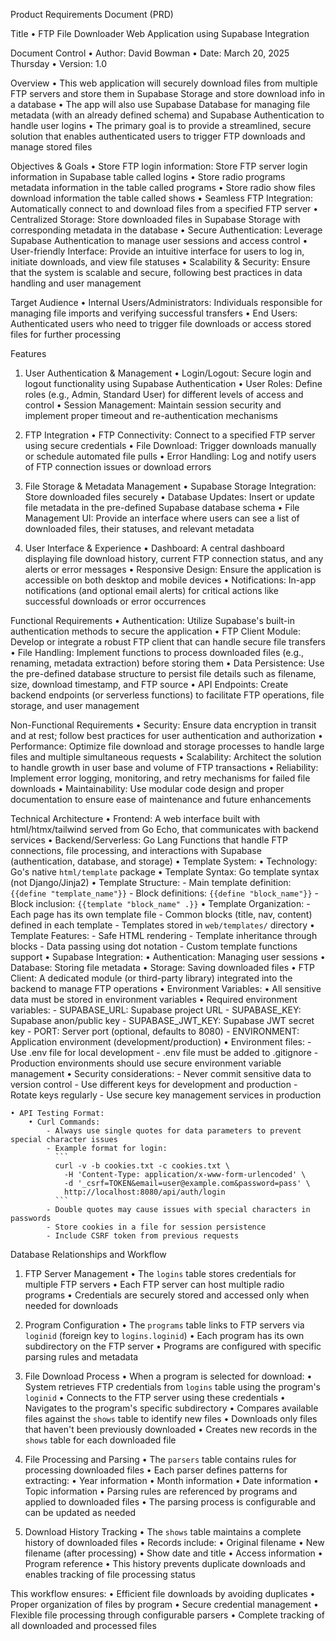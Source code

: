 Product Requirements Document (PRD)

Title
    • FTP File Downloader Web Application using Supabase Integration

Document Control
    • Author: David Bowman
    • Date: March 20, 2025 Thursday
    • Version: 1.0

Overview
    • This web application will securely download files from multiple FTP servers and store them in Supabase Storage and store download info in a database
    • The app will also use Supabase Database for managing file metadata (with an already defined schema) and Supabase Authentication to handle user logins
    • The primary goal is to provide a streamlined, secure solution that enables authenticated users to trigger FTP downloads and manage stored files

Objectives & Goals
    • Store FTP login information: Store FTP server login information in Supabase table called logins
    • Store radio programs metadata information in the table called programs
    • Store radio show files download information the table called shows
    • Seamless FTP Integration: Automatically connect to and download files from a specified FTP server
    • Centralized Storage: Store downloaded files in Supabase Storage with corresponding metadata in the database
    • Secure Authentication: Leverage Supabase Authentication to manage user sessions and access control
    • User-friendly Interface: Provide an intuitive interface for users to log in, initiate downloads, and view file statuses
    • Scalability & Security: Ensure that the system is scalable and secure, following best practices in data handling and user management

Target Audience
    • Internal Users/Administrators: Individuals responsible for managing file imports and verifying successful transfers
    • End Users: Authenticated users who need to trigger file downloads or access stored files for further processing

Features

1. User Authentication & Management
    • Login/Logout: Secure login and logout functionality using Supabase Authentication
    • User Roles: Define roles (e.g., Admin, Standard User) for different levels of access and control
    • Session Management: Maintain session security and implement proper timeout and re-authentication mechanisms

2. FTP Integration
    • FTP Connectivity: Connect to a specified FTP server using secure credentials
    • File Download: Trigger downloads manually or schedule automated file pulls
    • Error Handling: Log and notify users of FTP connection issues or download errors

3. File Storage & Metadata Management
    • Supabase Storage Integration: Store downloaded files securely
    • Database Updates: Insert or update file metadata in the pre-defined Supabase database schema
    • File Management UI: Provide an interface where users can see a list of downloaded files, their statuses, and relevant metadata

4. User Interface & Experience
    • Dashboard: A central dashboard displaying file download history, current FTP connection status, and any alerts or error messages
    • Responsive Design: Ensure the application is accessible on both desktop and mobile devices
    • Notifications: In-app notifications (and optional email alerts) for critical actions like successful downloads or error occurrences

Functional Requirements
    • Authentication: Utilize Supabase's built-in authentication methods to secure the application
    • FTP Client Module: Develop or integrate a robust FTP client that can handle secure file transfers
    • File Handling: Implement functions to process downloaded files (e.g., renaming, metadata extraction) before storing them
    • Data Persistence: Use the pre-defined database structure to persist file details such as filename, size, download timestamp, and FTP source
    • API Endpoints: Create backend endpoints (or serverless functions) to facilitate FTP operations, file storage, and user management

Non-Functional Requirements
    • Security: Ensure data encryption in transit and at rest; follow best practices for user authentication and authorization
    • Performance: Optimize file download and storage processes to handle large files and multiple simultaneous requests
    • Scalability: Architect the solution to handle growth in user base and volume of FTP transactions
    • Reliability: Implement error logging, monitoring, and retry mechanisms for failed file downloads
    • Maintainability: Use modular code design and proper documentation to ensure ease of maintenance and future enhancements

Technical Architecture
    • Frontend: A web interface built with html/htmx/tailwind served from Go Echo, that communicates with backend services
    • Backend/Serverless: Go Lang Functions that handle FTP connections, file processing, and interactions with Supabase (authentication, database, and storage)
    • Template System:
        • Technology: Go's native `html/template` package
        • Template Syntax: Go template syntax (not Django/Jinja2)
        • Template Structure:
            - Main template definition: `{{define "template_name"}}`
            - Block definitions: `{{define "block_name"}}`
            - Block inclusion: `{{template "block_name" .}}`
        • Template Organization:
            - Each page has its own template file
            - Common blocks (title, nav, content) defined in each template
            - Templates stored in `web/templates/` directory
        • Template Features:
            - Safe HTML rendering
            - Template inheritance through blocks
            - Data passing using dot notation
            - Custom template functions support
    • Supabase Integration:
        • Authentication: Managing user sessions
        • Database: Storing file metadata
        • Storage: Saving downloaded files
        • FTP Client: A dedicated module (or third-party library) integrated into the backend to manage FTP operations
    • Environment Variables:
        • All sensitive data must be stored in environment variables
        • Required environment variables:
            - SUPABASE_URL: Supabase project URL
            - SUPABASE_KEY: Supabase anon/public key
            - SUPABASE_JWT_KEY: Supabase JWT secret key
            - PORT: Server port (optional, defaults to 8080)
            - ENVIRONMENT: Application environment (development/production)
        • Environment files:
            - Use .env file for local development
            - .env file must be added to .gitignore
            - Production environments should use secure environment variable management
        • Security considerations:
            - Never commit sensitive data to version control
            - Use different keys for development and production
            - Rotate keys regularly
            - Use secure key management services in production

    • API Testing Format:
        • Curl Commands:
            - Always use single quotes for data parameters to prevent special character issues
            - Example format for login:
              ```
              curl -v -b cookies.txt -c cookies.txt \
                -H 'Content-Type: application/x-www-form-urlencoded' \
                -d '_csrf=TOKEN&email=user@example.com&password=pass' \
                http://localhost:8080/api/auth/login
              ```
            - Double quotes may cause issues with special characters in passwords
            - Store cookies in a file for session persistence
            - Include CSRF token from previous requests

Database Relationships and Workflow

1. FTP Server Management
    • The `logins` table stores credentials for multiple FTP servers
    • Each FTP server can host multiple radio programs
    • Credentials are securely stored and accessed only when needed for downloads

2. Program Configuration
    • The `programs` table links to FTP servers via `loginid` (foreign key to `logins.loginid`)
    • Each program has its own subdirectory on the FTP server
    • Programs are configured with specific parsing rules and metadata

3. File Download Process
    • When a program is selected for download:
        • System retrieves FTP credentials from `logins` table using the program's `loginid`
        • Connects to the FTP server using these credentials
        • Navigates to the program's specific subdirectory
        • Compares available files against the `shows` table to identify new files
        • Downloads only files that haven't been previously downloaded
        • Creates new records in the `shows` table for each downloaded file

4. File Processing and Parsing
    • The `parsers` table contains rules for processing downloaded files
    • Each parser defines patterns for extracting:
        • Year information
        • Month information
        • Date information
        • Topic information
    • Parsing rules are referenced by programs and applied to downloaded files
    • The parsing process is configurable and can be updated as needed

5. Download History Tracking
    • The `shows` table maintains a complete history of downloaded files
    • Records include:
        • Original filename
        • New filename (after processing)
        • Show date and title
        • Access information
        • Program reference
    • This history prevents duplicate downloads and enables tracking of file processing status

This workflow ensures:
    • Efficient file downloads by avoiding duplicates
    • Proper organization of files by program
    • Secure credential management
    • Flexible file processing through configurable parsers
    • Complete tracking of all downloaded and processed files


